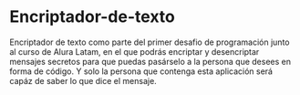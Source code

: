 # Encriptador-de-texto
Encriptador de texto como parte del primer desafio de programación junto al curso de Alura Latam, 
en el que podrás encriptar y desencriptar mensajes secretos para que puedas pasárselo a la persona que desees en forma de código.
Y solo la persona que contenga esta aplicación será capáz de saber lo que dice el mensaje.
